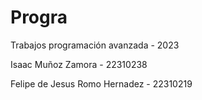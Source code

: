 # Progra
Trabajos programación avanzada - 2023 

Isaac Muñoz Zamora - 22310238

Felipe de Jesus Romo Hernadez - 22310219